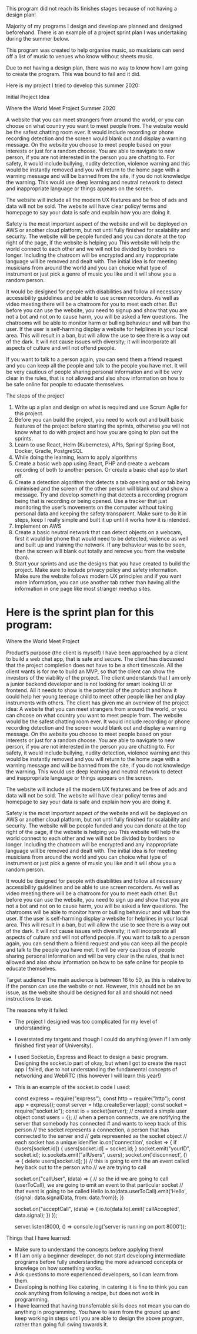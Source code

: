 This program did not reach its finishes stages because of not having a design plan!

Majority of my programs I design and develop are planned and designed beforehand. There is an example of a project sprint plan I was undertaking during the summer below.

This program was created to help organise music, so musicians can send off a list of music to venues who know without sheets music.

Due to not having a design plan, there was no way to know how I am going to create the program. This was bound to fail and it did. 

Here is my project I tried to develop this summer 2020:

Initial Project Idea

Where the World Meet Project Summer 2020

A website that you can meet strangers from around the world, or you can choose on what country you want to meet people from. The website would be the safest chatting room ever. It would include recording or phone recording detection and the screen would blank out and display a warning message. On the website you choose to meet people based on your interests or just for a random choose. You are able to navigate to new person, if you are not interested in the person you are chatting to. 
For safety, it would include bullying, nudity detection, violence warning and this would be instantly removed and you will return to the home page with a warning message and will be banned from the site, if you do not knowledge the warning. This would use deep learning and neutral network to detect and inappropriate language or things appears on the screen.

The website will include all the modern UX features and be free of ads and data will not be sold. The website will have clear policy/ terms and homepage to say your data is safe and explain how you are doing it. 

Safety is the most important aspect of the website and will be deployed on AWS or another cloud platform, but not until fully finished for scalability and security. The website will be people funded and you can donate at the top right of the page, if the website is helping you
This website will help the world connect to each other and we will not be divided by borders no longer. 
Including the chatroom will be encrypted and any inappropriate language will be removed and dealt with. 
The initial idea is for meeting musicians from around the world and you can choice what type of instrument or just pick a genre of music you like and it will show you a random person. 

It would be designed for people with disabilities and follow all necessary accessibility guidelines and be able to use screen recorders. 
As well as video meeting there will be a chatroom for you to meet each other. But before you can use the website, you need to signup and show that you are not a bot and not on to cause harm, you will be asked a few questions. The chatrooms will be able to monitor harm or bulling behaviour and will ban the user. If the user is self-harming display a website for helplines in your local area. This will result in a ban, but will allow the use to see there is a way out of the dark. 
It will not cause issues with diversity; it will incorporate all aspects of culture and will not offend people.  

If you want to talk to a person again, you can send them a friend request and you can keep all the people and talk to the people you have met.
It will be very cautious of people sharing personal information and will be very clear in the rules, that is not allowed and also show information on how to be safe online for people to educate themselves. 

The steps of the project
1.	Write up a plan and design on what is required and use Scrum Agile for this project. 
2.	Before you can build the project, you need to work out and built basic features of the project before starting the sprints, otherwise you will not know what to do with project and how you are going to plan out the sprints. 
3.	Learn to use React, Helm (Kubernetes), APIs, Spring/ Spring Boot, Docker, Gradle, PostgreSQL 
4.	While doing the learning, learn to apply algorithms 
5.	Create a basic web app using React, PHP and create a webcam recording of both to another person. Or create a basic chat app to start off. 
6.	Create a detection algorithm that detects a tab opening and or tab being minimised and the screen of the other person will blank out and show a message. Try and develop something that detects a recording program being that is recording or being opened. Use a tracker that just monitoring the user’s movements on the computer without taking personal data and keeping the safety transparent. Make sure to do it in steps, keep I really simple and built it up until it works how it is intended. 
7.	Implement on AWS
8.	Create a basic neutral network that can detect objects on a webcam, first it would be phone that would need to be detected, violence as well and built up and training the network. If any behaviour was to be seen, then the screen will blank out totally and remove you from the website (ban). 
9.	Start your sprints and use the designs that you have created to build the project. Make sure to include privacy policy and safety information. Make sure the website follows modern UX principles and if you want more information, you can use another tab rather than having all the information in one page like most stranger meetup sites. 

# Here is the sprint plan for this program:

Where the World Meet Project

Product’s purpose (the client is myself)
I have been approached by a client to build a web chat app, that is safe and secure. The client has discussed that the project completion does not have to be a short timescale. All the client wants is for me to build an MVP, so that the client can show the investors of the viability of the project. The client understands that I am only a junior backend developer and is not looking for smart looking UI or frontend. All it needs to show is the potential of the product and how it could help her young teenage child to meet other people like her and play instruments with others. The client has given me an overview of the project idea:
A website that you can meet strangers from around the world, or you can choose on what country you want to meet people from. The website would be the safest chatting room ever. It would include recording or phone recording detection and the screen would blank out and display a warning message. On the website you choose to meet people based on your interests or just for a random choose. You are able to navigate to new person, if you are not interested in the person you are chatting to.
For safety, it would include bullying, nudity detection, violence warning and this would be instantly removed and you will return to the home page with a warning message and will be banned from the site, if you do not knowledge the warning. This would use deep learning and neutral network to detect and inappropriate language or things appears on the screen.

The website will include all the modern UX features and be free of ads and data will not be sold. The website will have clear policy/ terms and homepage to say your data is safe and explain how you are doing it.

Safety is the most important aspect of the website and will be deployed on AWS or another cloud platform, but not until fully finished for scalability and security. The website will be people funded and you can donate at the top right of the page, if the website is helping you
This website will help the world connect to each other and we will not be divided by borders no longer.
Including the chatroom will be encrypted and any inappropriate language will be removed and dealt with.
The initial idea is for meeting musicians from around the world and you can choice what type of instrument or just pick a genre of music you like and it will show you a random person.

It would be designed for people with disabilities and follow all necessary accessibility guidelines and be able to use screen recorders.
As well as video meeting there will be a chatroom for you to meet each other. But before you can use the website, you need to sign up and show that you are not a bot and not on to cause harm, you will be asked a few questions. The chatrooms will be able to monitor harm or bulling behaviour and will ban the user. If the user is self-harming display a website for helplines in your local area. This will result in a ban, but will allow the use to see there is a way out of the dark.
It will not cause issues with diversity; it will incorporate all aspects of culture and will not offend people.
If you want to talk to a person again, you can send them a friend request and you can keep all the people and talk to the people you have met.
It will be very cautious of people sharing personal information and will be very clear in the rules, that is not allowed and also show information on how to be safe online for people to educate themselves. 

Target audience 
The main audience is between 16 to 50, as this is relative to if the person can use the website or not. However, this should not be an issue, as the website should be designed for all and should not need instructions to use. 

The reasons why it failed:

- The project I designed was too complicated for my level of understanding.
- I overstated my targets and though I could do anything (even if I am only finished first year of University).
- I used Socket.io, Express and React to design a basic program. Designing the socket.io part of okay, but when I got to create the react app I failed, due to not understanding the fundamental concepts of networking and WebRTC (this however I will learn this year!)

- This is an example of the socket.io code I used:

    const express = require("express");
    const http = require("http");
    const app = express();
    const server = http.createServer(app);
    const socket = require("socket.io");
    const io = socket(server);
    // created a simple user object
const users = {};
    // when a person connects, we are notifying the server that somebody has connected # and wants to keep track of this person 
    // the socket represents a connection, a person that has connected to the server and
    // gets represented as the socket object
    // each socket has a unique idenifier 
io.on('connection', socket => {
    if (!users[socket.id]) {
        users[socket.id] = socket.id;
    }
    socket.emit("yourID", socket.id);
    io.sockets.emit("allUsers", users);
    socket.on('disconnect', () => {
        delete users[socket.id];
    })
    // this is going to emit the an event called hey back out to the person who
    // we are trying to call 

    socket.on("callUser", (data) => {
        // so the id we are going to call (userToCall), we are going to emit an event to that particular socket
        // that event is going to be called Hello
        io.to(data.userToCall).emit('Hello', {signal: data.signalData, from: data.from});
    })

    socket.on("acceptCall", (data) => {
        io.to(data.to).emit('callAccepted', data.signal);
    })
});

    server.listen(8000, () => console.log('server is running on port 8000'));

Things that I have learned:

- Make sure to understand the concepts before applying them!
- If I am only a beginner developer, do not start developing intermediate programs before fully understanding the more advanced concepts or knowlege on how something works.
- Ask questions to more experienced developers, so I can learn from them. 
- Developing is nothing like catering, in catering it is fine to think you can cook anything from following a recipe, but does not work in programming.
- I have  learned that having transferrable skills does not mean you can do anything in programming. You have to learn from the ground up and keep working in steps until you are able to design the above program, rather than going full swing towards it. 

